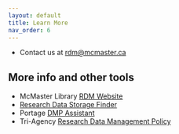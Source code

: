 ```yaml
---
layout: default
title: Learn More
nav_order: 6
---
```


- Contact us at [rdm@mcmaster.ca](rdm@mcmaster.ca)

## More info and other tools

- McMaster Library  [RDM Website](https://library.mcmaster.ca/services/rdm)
- [Research Data Storage Finder](u.mcmaster.ca/storagefinder)
- Portage [DMP Assistant](assistant.portagenetwork.ca)
- Tri-Agency [Research Data Management Policy](http://www.science.gc.ca/eic/site/063.nsf/eng/h_97610.html)
